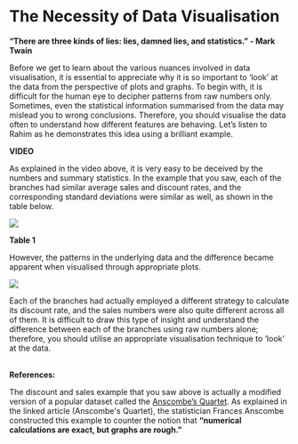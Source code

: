 # The Necessity of Data Visualisation

**“There are three kinds of lies: lies, damned lies, and statistics.” - Mark Twain**

Before we get to learn about the various nuances involved in data visualisation, it is essential to appreciate why it is so important to ‘look’ at the data from the perspective of plots and graphs. To begin with, it is difficult for the human eye to decipher patterns from raw numbers only. Sometimes, even the statistical information summarised from the data may mislead you to wrong conclusions. Therefore, you should visualise the data often to understand how different features are behaving. Let’s listen to Rahim as he demonstrates this idea using a brilliant example.

**VIDEO**

As explained in the video above, it is very easy to be deceived by the numbers and summary statistics. In the example that you saw, each of the branches had similar average sales and discount rates, and the corresponding standard deviations were similar as well, as shown in the table below.

![](https://i.ibb.co/fdX6kh1/State-Month-Sales-Discount-Table.png)

**Table 1**

However, the patterns in the underlying data and the difference became apparent when visualised through appropriate plots.

![](https://i.ibb.co/ZT3s57t/State-Month-Sales-Discount-Visualization.png)

Each of the branches had actually employed a different strategy to calculate its discount rate, and the sales numbers were also quite different across all of them. It is difficult to draw this type of insight and understand the difference between each of the branches using raw numbers alone; therefore, you should utilise an appropriate visualisation technique to ‘look’ at the data.  
 

**References:**

The discount and sales example that you saw above is actually a modified version of a popular dataset called the [Anscombe’s Quartet](https://en.wikipedia.org/wiki/Anscombe%27s_quartet). As explained in the linked article (Anscombe's Quartet), the statistician Frances Anscombe constructed this example to counter the notion that **“numerical calculations are exact, but graphs are rough.”**
